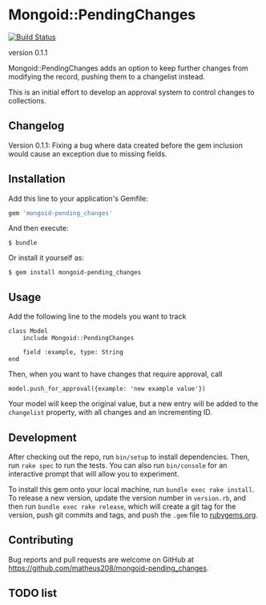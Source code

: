 # Mongoid::PendingChanges

[![Build Status](https://travis-ci.org/matheus208/mongoid-pending_changes.svg?branch=master)](https://travis-ci.org/matheus208/mongoid-pending_changes)

version 0.1.1

Mongoid::PendingChanges adds an option to keep further changes from modifying the record, pushing them to a changelist instead.

This is an initial effort to develop an approval system to control changes to collections. 

## Changelog

Version 0.1.1: Fixing a bug where data created before the gem inclusion would cause an exception due to missing fields.


## Installation

Add this line to your application's Gemfile:

```ruby
gem 'mongoid-pending_changes'
```

And then execute:

    $ bundle

Or install it yourself as:

    $ gem install mongoid-pending_changes

## Usage

Add the following line to the models you want to track

```
class Model
    include Mongoid::PendingChanges
    
    field :example, type: String
end
```

Then, when you want to have changes that require approval, call

```
model.push_for_approval({example: 'new example value'})
```

Your model will keep the original value, but a new entry will be added to the `changelist` property, with all changes and an incrementing ID.


## Development

After checking out the repo, run `bin/setup` to install dependencies. Then, run `rake spec` to run the tests. You can also run `bin/console` for an interactive prompt that will allow you to experiment.

To install this gem onto your local machine, run `bundle exec rake install`. To release a new version, update the version number in `version.rb`, and then run `bundle exec rake release`, which will create a git tag for the version, push git commits and tags, and push the `.gem` file to [rubygems.org](https://rubygems.org).

## Contributing

Bug reports and pull requests are welcome on GitHub at https://github.com/matheus208/mongoid-pending_changes.

## TODO list


